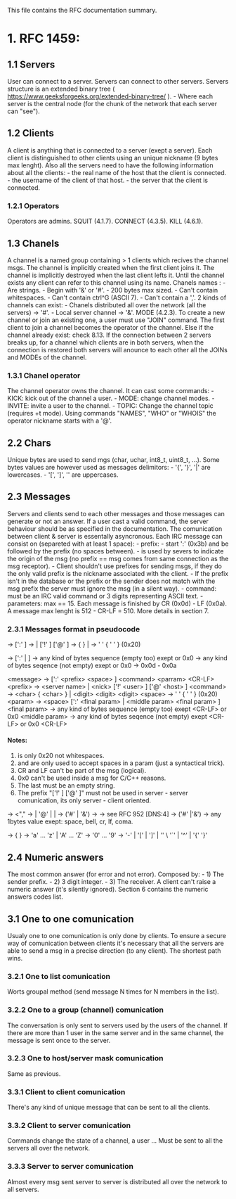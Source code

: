 
This file contains the RFC documentation summary.

# 1. RFC 1459:

## 1.1 Servers
User can connect to a server.
Servers can connect to other servers.
Servers structure is an extended binary tree ( https://www.geeksforgeeks.org/extended-binary-tree/ ).
	- Where each server is the central node (for the chunk of the network that each server can "see").

## 1.2 Clients
A client is anything that is connected to a server (exept a server).
Each client is distinguished to other clients using an unique nickname (9 bytes max lenght).
Also all the servers need to have the following information about all the clients:
	- the real name of the host that the client is connected.
	- the username of the client of that host.
	- the server that the client is connected.

### 1.2.1 Operators
Operators are admins.
SQUIT (4.1.7).
CONNECT (4.3.5).
KILL (4.6.1).

## 1.3 Chanels
A channel is a named group containing > 1 clients which recives the channel msgs.
The channel is implicitly created when the first client joins it.
The channel is implicitly destroyed when the last client lefts it.
Until the channel exists any client can refer to this channel using its name.
Chanels names :
	- Are strings.
	- Begin with '&' or '#'.
	- 200 bytes max sized.
	- Can't contain whitespaces.
	- Can't contain ctrl^G (ASCII 7).
	- Can't contain a ','.
2 kinds of channels can exist:
	- Chanels distributed all over the network (all the servers) -> '#'.
	- Local server channel -> '&'.
MODE (4.2.3).
To create a new channel or join an existing one, a user must use "JOIN" command.
The first client to join a channel becomes the operator of the channel.
Else if the channel already exist: check 8.13.
If the connection between 2 servers breaks up, for a channel which clients are in both servers, when the connection is restored both servers will anounce to each other all the JOINs and MODEs of the channel.

### 1.3.1 Chanel operator
The channel operator owns the channel.
It can cast some commands:
	- KICK: kick out of the channel a user.
	- MODE: change channel modes.
	- INVITE: invite a user to the channel.
	- TOPIC: Change the channel topic (requires +t mode).
Using commands "NAMES", "WHO" or "WHOIS" the operator nickname starts with a '@'.

## 2.2 Chars
Unique bytes are used to send mgs (char, uchar, int8_t, uint8_t, ...).
Some bytes values are however used as messages delimitors:
	- '{', '}', '|' are lowercases.
	- '[', ']', '\' are uppercases.

## 2.3 Messages
Servers and clients send to each other messages and those messages can generate or not an answer.
If a user cast a valid command, the server behaviour should be as specified in the documentation.
The comunication between client & server is essentally asyncronous.
Each IRC message can consist on (separeted with at least 1 space):
	- <optional> prefix:
		- start ':' (0x3b) and be followed by the prefix (no spaces between).
		- is used by severs to indicate the origin of the msg
			(no prefix == msg comes from same connection as the msg receptor).
		- Client shouldn't use prefixes for sending msgs, if they do the only valid prefix
			is the nickname associated with the client.
		- If the prefix isn't in the database or the prefix or the sender does not match with
			the msg prefix the server must ignore the msg (in a silent way).
	- command: must be an IRC valid command or 3 digits representing ASCII text.
	- parameters: max == 15.
Each message is finished by CR (0x0d) - LF (0x0a).
A message max lenght is 512 - CR-LF = 510.
More details in section 7.

### 2.3.1 Messages format in pseudocode
<message>		-> [':' <prefix> <space> ] <command> <parram> <CR-LF>
<prefix>		-> <server name> | <nick> ['!' <user> ] ['@' <host> ]
<command>		-> <char> { <char> } | <digit> <digit> <digit>
<space>		-> ' ' { ' ' } (0x20)
<param>			-> <space> [':' <final param> | <middle param> <final param> ]
<final param>	-> any kind of bytes sequence (empty too) exept <CR-LF> or 0x0
<middle param>	-> any kind of bytes seqence (not empty) exept <CR-LF> or 0x0
<CR-LF>			-> 0x0d - 0x0a

\<message\>		-\> [':' \<prefix\> \<space\> ] \<command\> \<parram\> \<CR-LF\>
\<prefix\>		-\> \<server name\> | \<nick\> ['!' \<user\> ] ['@' \<host\> ]
\<command\>		-\> \<char\> { \<char\> } | \<digit\> \<digit\> \<digit\>
\<space\>		-\> ' ' { ' ' } (0x20)
\<param\>			-\> \<space\> [':' \<final param\> | \<middle param\> \<final param\> ]
\<final param\>	-\> any kind of bytes sequence (empty too) exept \<CR-LF\> or 0x0
\<middle param\>	-\> any kind of bytes seqence (not empty) exept \<CR-LF\> or 0x0
\<CR-LF\>	

#### Notes:
1) <space> is only 0x20 not whitespaces.
2) <final param> and <middle param> are only used to accept spaces in a param
	(just a syntactical trick).
3) CR and LF can't be part of the msg (logical).
4) 0x0 can't be used inside a msg for C/C++ reasons.
5) The last <param> must be an empty string.
6) The prefix "['!' <user> ] ['@' <host> ]" must not be used in
	server - server comunication, its only server - client oriented.

<target>		-> <a> <"," <target>
<a>				-> <channel> | <user> '@' <server name> | <nick> | <mask>
<channel>		-> ('#' | '&') <string>
<server name>	-> <host>
<host>			-> see RFC 952 [DNS:4]
<mask>			-> ('#' |'&') <string>
<string>		-> any 1bytes value exept: space, bell, cr, lf, coma.

<user> 			-> <string with coma> { <string with coma> }
<leter>			-> 'a' ... 'z' | 'A' ... 'Z'
<digit>			-> '0' ... '9'
<especial>		-> '-' | '[' | ']' | '\' \ '`' | '^' | '{' '}'

## 2.4 Numeric answers
The most common answer (for error and not error).
Composed by:
	- 1) The sender prefix.
	- 2) 3 digit integer.
	- 3) The receiver.
A client can't raise a numeric answer (it's silently ignored).
Section 6 contains the numeric answers codes list.

## 3.1 One to one comunication
Usualy one to one comunication is only done by clients.
To ensure a secure way of comunication between clients it's necessary that all the servers are able to send a msg in a precise direction (to any client).
The shortest path wins.

### 3.2.1 One to list comunication
Worts groupal method (send message N times for N members in the list).

### 3.2.2 One to a group (channel) comunication
The conversation is only sent to servers used by the users of the channel.
If there are more than 1 user in the same server and in the same channel, the	message is sent once to the server.

### 3.2.3 One to host/server mask comunication
Same as previous.

### 3.3.1 Client to client comunication
There's any kind of unique message that can be sent to all the clients.

### 3.3.2 Client to server comunication
Commands change the state of a channel, a user ...
Must be sent to all the servers all over the network.

### 3.3.3 Server to server comunication
Almost every msg sent server to server is distributed all over the network to all servers.






